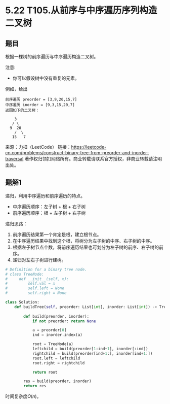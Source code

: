 # 5.22 T105.从前序与中序遍历序列构造二叉树

## 题目
根据一棵树的前序遍历与中序遍历构造二叉树。

注意:
- 你可以假设树中没有重复的元素。

例如，给出
```
前序遍历 preorder = [3,9,20,15,7]
中序遍历 inorder = [9,3,15,20,7]
返回如下的二叉树：

    3
   / \
  9  20
    /  \
   15   7
```
来源：力扣（LeetCode）
链接：https://leetcode-cn.com/problems/construct-binary-tree-from-preorder-and-inorder-traversal
著作权归领扣网络所有。商业转载请联系官方授权，非商业转载请注明出处。



## 题解1
递归，利用中序遍历和前序遍历的特点。
- 中序遍历顺序：左子树 + 根 + 右子树
- 前序遍历顺序：根 + 左子树 + 右子树

递归思路：
1. 前序遍历结果第一个肯定是根，建立根节点。
2. 在中序遍历结果中找到这个根，将树分为左子树的中序、右子树的中序。
3. 根据左子树节点个数，将前序遍历结果也可划分为左子树的前序、右子树的前序。
4. 递归对左右子树进行建树。

```python
# Definition for a binary tree node.
# class TreeNode:
#     def __init__(self, x):
#         self.val = x
#         self.left = None
#         self.right = None

class Solution:
    def buildTree(self, preorder: List[int], inorder: List[int]) -> TreeNode:
        
        def build(preorder, inorder):
            if not preorder: return None

            a = preorder[0]
            ind = inorder.index(a)

            root = TreeNode(a)
            leftchild = build(preorder[1:ind+1], inorder[:ind])
            rightchild = build(preorder[ind+1:], inorder[ind+1:])
            root.left = leftchild
            root.right = rightchild

            return root

        res = build(preorder, inorder)
        return res 
```
时间复杂度$O(n)$。
